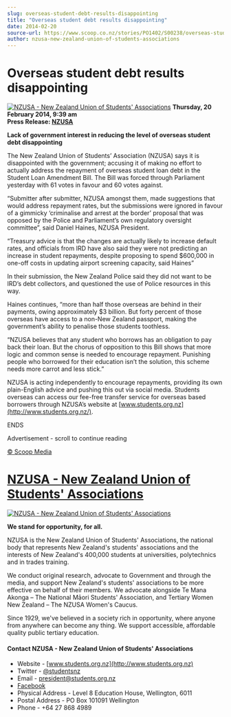 ```yaml
---
slug: overseas-student-debt-results-disappointing
title: "Overseas student debt results disappointing"
date: 2014-02-20
source-url: https://www.scoop.co.nz/stories/PO1402/S00238/overseas-student-debt-results-disappointing.htm
author: nzusa-new-zealand-union-of-students-associations
---
```

Overseas student debt results disappointing
===========================================

[![NZUSA - New Zealand Union of Students' Associations](https://img.scoop.co.nz/stories/images/1511/new_nzusa_logo_green.small.png)](http://www.students.org.nz) **Thursday, 20 February 2014, 9:39 am**  
**Press Release: [NZUSA](https://info.scoop.co.nz/NZUSA)**

**Lack of government interest in reducing the level of overseas student debt disappointing**  

The New Zealand Union of Students’ Association (NZUSA) says it is disappointed with the government; accusing it of making no effort to actually address the repayment of overseas student loan debt in the Student Loan Amendment Bill. The Bill was forced through Parliament yesterday with 61 votes in favour and 60 votes against.

“Submitter after submitter, NZUSA amongst them, made suggestions that would address repayment rates, but the submissions were ignored in favour of a gimmicky ‘criminalise and arrest at the border’ proposal that was opposed by the Police and Parliament’s own regulatory oversight committee”, said Daniel Haines, NZUSA President.

“Treasury advice is that the changes are actually likely to increase default rates, and officials from IRD have also said they were not predicting an increase in student repayments, despite proposing to spend $600,000 in one-off costs in updating airport screening capacity, said Haines”

In their submission, the New Zealand Police said they did not want to be IRD’s debt collectors, and questioned the use of Police resources in this way.

Haines continues, “more than half those overseas are behind in their payments, owing approximately $3 billion. But forty percent of those overseas have access to a non-New Zealand passport, making the government’s ability to penalise those students toothless.

“NZUSA believes that any student who borrows has an obligation to pay back their loan. But the chorus of opposition to this Bill shows that more logic and common sense is needed to encourage repayment. Punishing people who borrowed for their education isn’t the solution, this scheme needs more carrot and less stick.”

NZUSA is acting independently to encourage repayments, providing its own plain-English advice and pushing this out via social media. Students overseas can access our fee-free transfer service for overseas based borrowers through NZUSA’s website at [www.students.org.nz](http://www.students.org.nz/).

ENDS

Advertisement - scroll to continue reading





[© Scoop Media](http://www.scoop.co.nz/about/terms.html)

[NZUSA - New Zealand Union of Students' Associations](https://info.scoop.co.nz/NZUSA_-_New_Zealand_Union_of_Students'_Associations)
===================================================================================================================================

[![NZUSA - New Zealand Union of Students' Associations](https://img.scoop.co.nz/stories/images/1511/new_nzusa_logo_green.large.png)](http://www.students.org.nz)

**We stand for opportunity, for all.**

NZUSA is the New Zealand Union of Students' Associations, the national body that represents New Zealand's students' associations and the interests of New Zealand's 400,000 students at universities, polytechnics and in trades training.  
  
We conduct original research, advocate to Government and through the media, and support New Zealand's students' associations to be more effective on behalf of their members. We advocate alongside Te Mana Akonga – The National Māori Students' Association, and Tertiary Women New Zealand – The NZUSA Women's Caucus.  
  
Since 1929, we've believed in a society rich in opportunity, where anyone from anywhere can become any thing. We support accessible, affordable quality public tertiary education.

#### Contact NZUSA - New Zealand Union of Students' Associations

*   Website - [www.students.org.nz](http://www.students.org.nz)
*   Twitter - [@studentsnz](https://www.twitter.com/studentsnz)
*   Email - [president@students.org.nz](mailto:president@students.org.nz)
*   [Facebook](https://www.facebook.com/nzusa)
*   Physical Address - Level 8 Education House, Wellington, 6011
*   Postal Address - PO Box 101091 Wellington
*   Phone - +64 27 868 4989